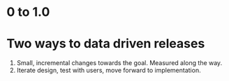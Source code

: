 # 0 to 1.0

# Two ways to data driven releases
1. Small, incremental changes towards the goal. Measured along the way.
2. Iterate design, test with users, move forward to implementation.

